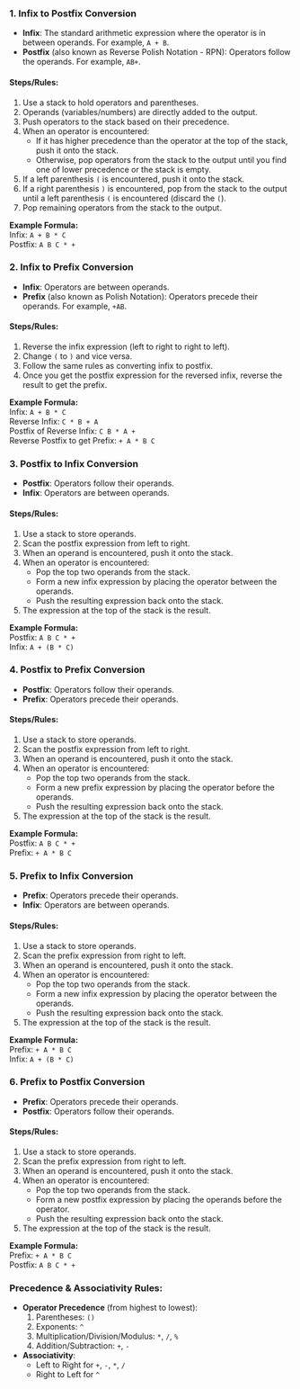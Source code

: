 ### 1. **Infix to Postfix Conversion**
   - **Infix**: The standard arithmetic expression where the operator is in between operands. For example, `A + B`.
   - **Postfix** (also known as Reverse Polish Notation - RPN): Operators follow the operands. For example, `AB+`.

   #### **Steps/Rules:**
   1. Use a stack to hold operators and parentheses.
   2. Operands (variables/numbers) are directly added to the output.
   3. Push operators to the stack based on their precedence.
   4. When an operator is encountered:
      - If it has higher precedence than the operator at the top of the stack, push it onto the stack.
      - Otherwise, pop operators from the stack to the output until you find one of lower precedence or the stack is empty.
   5. If a left parenthesis `(` is encountered, push it onto the stack.
   6. If a right parenthesis `)` is encountered, pop from the stack to the output until a left parenthesis `(` is encountered (discard the `(`).
   7. Pop remaining operators from the stack to the output.

   **Example Formula:**  
   Infix: `A + B * C`  
   Postfix: `A B C * +`

### 2. **Infix to Prefix Conversion**
   - **Infix**: Operators are between operands.
   - **Prefix** (also known as Polish Notation): Operators precede their operands. For example, `+AB`.

   #### **Steps/Rules:**
   1. Reverse the infix expression (left to right to right to left).
   2. Change `(` to `)` and vice versa.
   3. Follow the same rules as converting infix to postfix.
   4. Once you get the postfix expression for the reversed infix, reverse the result to get the prefix.

   **Example Formula:**  
   Infix: `A + B * C`  
   Reverse Infix: `C * B + A`  
   Postfix of Reverse Infix: `C B * A +`  
   Reverse Postfix to get Prefix: `+ A * B C`

### 3. **Postfix to Infix Conversion**
   - **Postfix**: Operators follow their operands.
   - **Infix**: Operators are between operands.

   #### **Steps/Rules:**
   1. Use a stack to store operands.
   2. Scan the postfix expression from left to right.
   3. When an operand is encountered, push it onto the stack.
   4. When an operator is encountered:
      - Pop the top two operands from the stack.
      - Form a new infix expression by placing the operator between the operands.
      - Push the resulting expression back onto the stack.
   5. The expression at the top of the stack is the result.

   **Example Formula:**  
   Postfix: `A B C * +`  
   Infix: `A + (B * C)`

### 4. **Postfix to Prefix Conversion**
   - **Postfix**: Operators follow their operands.
   - **Prefix**: Operators precede their operands.

   #### **Steps/Rules:**
   1. Use a stack to store operands.
   2. Scan the postfix expression from left to right.
   3. When an operand is encountered, push it onto the stack.
   4. When an operator is encountered:
      - Pop the top two operands from the stack.
      - Form a new prefix expression by placing the operator before the operands.
      - Push the resulting expression back onto the stack.
   5. The expression at the top of the stack is the result.

   **Example Formula:**  
   Postfix: `A B C * +`  
   Prefix: `+ A * B C`

### 5. **Prefix to Infix Conversion**
   - **Prefix**: Operators precede their operands.
   - **Infix**: Operators are between operands.

   #### **Steps/Rules:**
   1. Use a stack to store operands.
   2. Scan the prefix expression from right to left.
   3. When an operand is encountered, push it onto the stack.
   4. When an operator is encountered:
      - Pop the top two operands from the stack.
      - Form a new infix expression by placing the operator between the operands.
      - Push the resulting expression back onto the stack.
   5. The expression at the top of the stack is the result.

   **Example Formula:**  
   Prefix: `+ A * B C`  
   Infix: `A + (B * C)`

### 6. **Prefix to Postfix Conversion**
   - **Prefix**: Operators precede their operands.
   - **Postfix**: Operators follow their operands.

   #### **Steps/Rules:**
   1. Use a stack to store operands.
   2. Scan the prefix expression from right to left.
   3. When an operand is encountered, push it onto the stack.
   4. When an operator is encountered:
      - Pop the top two operands from the stack.
      - Form a new postfix expression by placing the operands before the operator.
      - Push the resulting expression back onto the stack.
   5. The expression at the top of the stack is the result.

   **Example Formula:**  
   Prefix: `+ A * B C`  
   Postfix: `A B C * +`

### **Precedence & Associativity Rules:**
   - **Operator Precedence** (from highest to lowest):
     1. Parentheses: `()`
     2. Exponents: `^`
     3. Multiplication/Division/Modulus: `*`, `/`, `%`
     4. Addition/Subtraction: `+`, `-`
   - **Associativity**:
     - Left to Right for `+`, `-`, `*`, `/`
     - Right to Left for `^`
